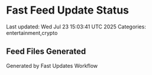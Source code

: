 # Fast Feed Update Status
Last updated: Wed Jul 23 15:03:41 UTC 2025
Categories: entertainment,crypto

## Feed Files Generated

Generated by Fast Updates Workflow
